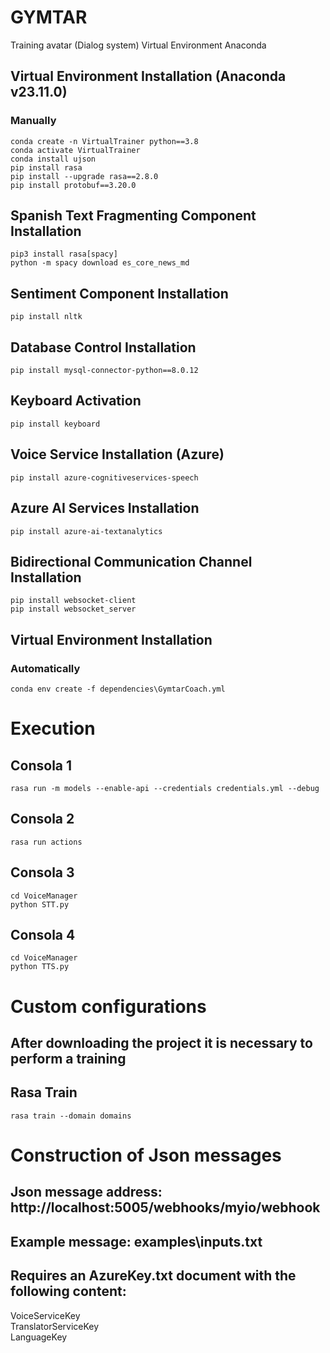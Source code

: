 # GYMTAR
Training avatar (Dialog system)
Virtual Environment Anaconda 
## Virtual Environment Installation (Anaconda v23.11.0)
### Manually
```
conda create -n VirtualTrainer python==3.8
conda activate VirtualTrainer
conda install ujson
pip install rasa
pip install --upgrade rasa==2.8.0
pip install protobuf==3.20.0

```
## Spanish Text Fragmenting Component Installation
```
pip3 install rasa[spacy]
python -m spacy download es_core_news_md
```
## Sentiment Component Installation
```
pip install nltk
```
## Database Control Installation
```
pip install mysql-connector-python==8.0.12
```
## Keyboard Activation
```
pip install keyboard
```
## Voice Service Installation (Azure) 
```
pip install azure-cognitiveservices-speech
```
## Azure AI Services Installation
```
pip install azure-ai-textanalytics
```
## Bidirectional Communication Channel Installation
```
pip install websocket-client
pip install websocket_server
```
## Virtual Environment Installation
### Automatically
```
conda env create -f dependencies\GymtarCoach.yml
```
# Execution
## Consola 1
```
rasa run -m models --enable-api --credentials credentials.yml --debug
```
## Consola 2
```
rasa run actions
```
## Consola 3
```
cd VoiceManager
python STT.py
```
## Consola 4
```
cd VoiceManager
python TTS.py
```

# Custom configurations 
## After downloading the project it is necessary to perform a training
## Rasa Train
```
rasa train --domain domains
```

# Construction of Json messages
## Json message address: http://localhost:5005/webhooks/myio/webhook
## Example message: examples\inputs.txt

## Requires an AzureKey.txt document with the following content:
VoiceServiceKey<br/> TranslatorServiceKey<br/> LanguageKey<br/>
